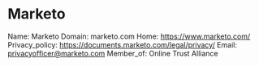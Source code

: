 
# Marketo

Name: Marketo
Domain: marketo.com
Home: https://www.marketo.com/
Privacy_policy: https://documents.marketo.com/legal/privacy/
Email: privacyofficer@marketo.com
Member_of: Online Trust Alliance
